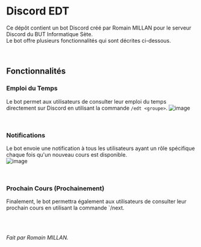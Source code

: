# Discord EDT
Ce dépôt contient un bot Discord créé par Romain MILLAN pour le serveur Discord du BUT Informatique Sète.<br/>
Le bot offre plusieurs fonctionnalités qui sont décrites ci-dessous.

<br/>

## Fonctionnalités

### Emploi du Temps
Le bot permet aux utilisateurs de consulter leur emploi du temps directement sur Discord en utilisant la commande `/edt <groupe>`.
![image](https://user-images.githubusercontent.com/42139000/227147222-b012dda6-8cb8-4c58-997d-c516d94ca5e6.png)

<br/>

### Notifications
Le bot envoie une notification à tous les utilisateurs ayant un rôle spécifique chaque fois qu'un nouveau cours est disponible.<br/>
![image](https://user-images.githubusercontent.com/42139000/227147163-5f55a6d8-ee41-43e4-8185-73feff0dfe40.png)

<br/>

### Prochain Cours (Prochainement)
Finalement, le bot permettra également aux utilisateurs de consulter leur prochain cours en utilisant la commande `/next.

<br/>
<br/>

*Fait par Romain MILLAN.*
